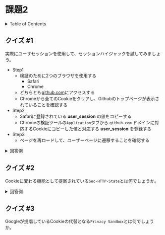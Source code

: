 # 課題2

<!-- START doctoc generated TOC please keep comment here to allow auto update -->
<!-- DON'T EDIT THIS SECTION, INSTEAD RE-RUN doctoc TO UPDATE -->
<details>
<summary>Table of Contents</summary>

- [クイズ &#035;1](#%E3%82%AF%E3%82%A4%E3%82%BA-1)
- [クイズ &#035;2](#%E3%82%AF%E3%82%A4%E3%82%BA-2)
- [クイズ &#035;3](#%E3%82%AF%E3%82%A4%E3%82%BA-3)

</details>
<!-- END doctoc generated TOC please keep comment here to allow auto update -->

## クイズ #1

実際にユーザセッションを使用して、セッションハイジャックを試してみましょう。

- Step1
  - 検証のために2つのブラウザを使用する
    - Safari
    - Chrome
  - どちらとも[github.com](https://github.com)にアクセスする
  - Chromeから全てのCookieをクリアし、Githubのトップページが表示されていることを確認する
- Step2
  - Safariに登録されている **user_session** の値をコピーする
  - Chromeの検証ツールの`Application`タブから `github.com` ドメインに対応するCookieにコピーした値と対応する **user_session** を登録する
- Step3
  - ページを再ロードして、ユーザーページに遷移することを確認する

<details>
<summary>回答例</summary>

- Step1
  ![](./assets/Step1.png)
- Step2
  ![](./assets/Step2.png)
- Step3
  ![](./assets/Step3.png)

</details>

## クイズ #2

Cookieに変わる機能として提案されている`Sec-HTTP-State`とは何でしょうか。

<details>
<summary>回答例</summary>

- Cookieの問題としては以下が挙げられる
  - Cookieへのアクセス
    - 現状では`document.cookie`を使用することで、デフォルトでCookieにアクセス可能
    - Cookieへの操作を防ぐためのA`HttpOnly`属性の導入率は8.31%（2018年8月時点）
  - Cookieの非セキュアなサイトへの送信
    - Cookieは`http://`などの非セキュアなサイトへデフォルトでCookieを送信する
    - 非セキュアなサイトにCookieを送信しないための`Secure`属性の導入率は7.85%（2018年8月時点）
- `Sec-HTTP-State`ヘッダ
  - 特徴はクライアント側から状態を管理するためのトークンを発行する点である
  - セキュアなオリジンにアクセスした際に、`256bit`のトークンを`Sec-HTTP-State`ヘッダに付与する
  - JavaScriptからこのトークンを操作することはできない
  - ブラウザは1つのオリジンに対して1つのトークンを発行できる
  - 非セキュアなサイトへのトークンは発行されない
  - `same-site`へのリクエストにのみ送信される
  - デフォルトではトークンの有効期限は1時間である
    - サーバ側やクライアント側からこの設定は変更可能
- デフォルトの挙動を変更することが可能
  - 例: 送信される境界を変更する
  
    ```js
    Sec-HTTP-State-Options: ..., delivery=cross-site, ...
    or
    Sec-HTTP-State-Options: ..., delivery=same-origin, ...
    ```
    
  - 例: 有効期限を変更する
  
    ```js
    Sec-HTTP-State-Options: ..., max-age=3600, ...
    
    Sec-HTTP-State-Options: ..., max-age=0, ...
    ```
    
    なおブラウザは状態変更を検知して、すぐさま反映することが可能
    
    ```js
    let resetChannel = new BroadcastChannel('http-state-reset'));
    resetChannel.onmessage = e => { /* Do exciting cleanup here. */ };
    ```

> 各属性値の導入率などはどうやって調べることができるのか?

参考資料

- [IFTF Draft](https://tools.ietf.org/html/draft-west-http-state-tokens-00)
- [Explainer: Tightening HTTP State Management](https://mikewest.github.io/http-state-tokens/)
- [https://github.com/mikewest/http-state-tokens](https://github.com/mikewest/http-state-tokens)
- [Cookieにかわる Sec-HTTP-State ヘッダの提案](https://asnokaze.hatenablog.com/entry/2018/08/15/023431)

</details>

## クイズ #3

Googleが提唱しているCookieの代替となる`Privacy Sandbox`とは何でしょうか。

